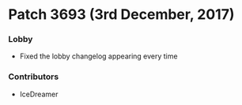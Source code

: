 # Patch 3693 (3rd December, 2017)

### Lobby

- Fixed the lobby changelog appearing every time

### Contributors

- IceDreamer

